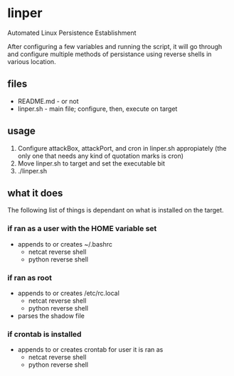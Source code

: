 # linper
Automated Linux Persistence Establishment

After configuring a few variables and running the script, it will go through and configure multiple methods of persistance using reverse shells in various location.

## files
- README.md - or not
- linper.sh - main file; configure, then, execute on target

## usage
1. Configure attackBox, attackPort, and cron in linper.sh appropiately (the only one that needs any kind of quotation marks is cron)
2. Move linper.sh to target and set the executable bit
3. ./linper.sh

## what it does
The following list of things is dependant on what is installed on the target.

### if ran as a user with the HOME variable set 
- appends to or creates ~/.bashrc
	- netcat reverse shell
	- python reverse shell

### if ran as root
- appends to or creates /etc/rc.local
	- netcat reverse shell
	- python reverse shell
- parses the shadow file

### if crontab is installed
- appends to or creates crontab for user it is ran as
	- netcat reverse shell
	- python reverse shell
